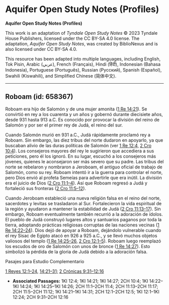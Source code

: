# Aquifer Open Study Notes (Profiles)

**Aquifer Open Study Notes (Profiles)**

This work is an adaptation of *Tyndale Open Study Notes* © 2023 Tyndale House Publishers, licensed under the CC BY\-SA 4\.0 license. The adaptation, *Aquifer Open Study Notes*, was created by BiblioNexus and is also licensed under CC BY\-SA 4\.0\.

This resource has been adapted into multiple languages, including English, Tok Pisin, Arabic (عربي), French (Français), Hindi (हिंदी), Indonesian (Bahasa Indonesia), Portuguese (Português), Russian (Русский), Spanish (Español), Swahili (Kiswahili), and Simplified Chinese (简体中文).



--------------------------------

## Roboam (id: 658367)

Roboam era hijo de Salomón y de una mujer amonita ([1 Re 14:21](https://ref.ly/1Kgs14:21)). Se convirtió en rey a los cuarenta y un años y gobernó durante diecisiete años, desde 931 hasta 913 a.C. Es conocido por provocar la división del reino de Salomón y por ser el primer rey de Judá, el reino del sur.

Cuando Salomón murió en 931 a.C., Judá rápidamente proclamó rey a Roboam. Sin embargo, las diez tribus del norte dudaron en apoyarlo, ya que buscaban alivio de las duras políticas de Salomón (ver [1 Re 12:4,](https://ref.ly/1Kgs12:4) [2 Cro 10:4](https://ref.ly/2Chr10:4)). Los consejeros mayores del rey le sugirieron que accediera a sus peticiones, pero él los ignoró. En su lugar, escuchó a los consejeros más jóvenes, quienes le aconsejaron ser más severo que su padre. Las tribus del norte se rebelaron y nombraron a Jeroboam, el antiguo oficial de trabajo de Salomón, como su rey. Roboam intentó ir a la guerra para controlar el norte, pero Dios envió al profeta Semeías para advertirle que era inútil. La división era el juicio de Dios ([2 Cro 11:1–4](https://ref.ly/2Chr11:1-2Chr11:4)). Así que Roboam regresó a Judá y fortaleció sus fronteras ([2 Cro 11:5–12](https://ref.ly/2Chr11:5-2Chr11:12)).

Cuando Jeroboam estableció una nueva religión falsa en el reino del norte, sacerdotes y levitas se trasladaron al Sur. Fortalecieron la vida espiritual de la región y ayudaron a mantener la estabilidad de Judá ([2 Cro 11:13–17](https://ref.ly/2Chr11:13-2Chr11:17)). Sin embargo, Roboam eventualmente también recurrió a la adoración de ídolos. El pueblo de Judá construyó lugares altos y santuarios paganos por toda la tierra, adoptando prácticas religiosas corruptas de las naciones vecinas ([1 Re 14:22–24](https://ref.ly/1Kgs14:22-1Kgs14:24)). Dios dejó de apoyar a Roboam, dejándolo vulnerable cuando el rey Sisac de Egipto atacó en 926 a 925 a.C., y se llevó muchos objetos valiosos del templo ([1 Re 14:25–26,](https://ref.ly/1Kgs14:25-1Kgs14:26) [2 Cro 12:1–5](https://ref.ly/2Chr12:1-2Chr12:5)). Roboam luego reemplazó los escudos de oro de Salomón con unos de bronce ([1 Re 14:27](https://ref.ly/1Kgs14:27)). Esto simbolizó la pérdida de la gloria de Judá debido a la adoración falsa.

Pasajes para Estudio Complementario

[1 Reyes 12:1–24,](https://ref.ly/1Kgs12:1-1Kgs12:24) [14:21–31;](https://ref.ly/1Kgs14:21-1Kgs14:31) [2 Crónicas 9:31–12:16](https://ref.ly/2Chr9:31-2Chr12:16)

* **Associated Passages:** 1KI 12:4; 1KI 14:21; 1KI 14:27; 2CH 10:4; 1KI 14:22–1KI 14:24; 1KI 14:25–1KI 14:26; 2CH 11:1–2CH 11:4; 2CH 11:13–2CH 11:17; 2CH 11:5–2CH 11:12; 1KI 14:21–1KI 14:31; 2CH 12:1–2CH 12:5; 1KI 12:1–1KI 12:24; 2CH 9:31–2CH 12:16

